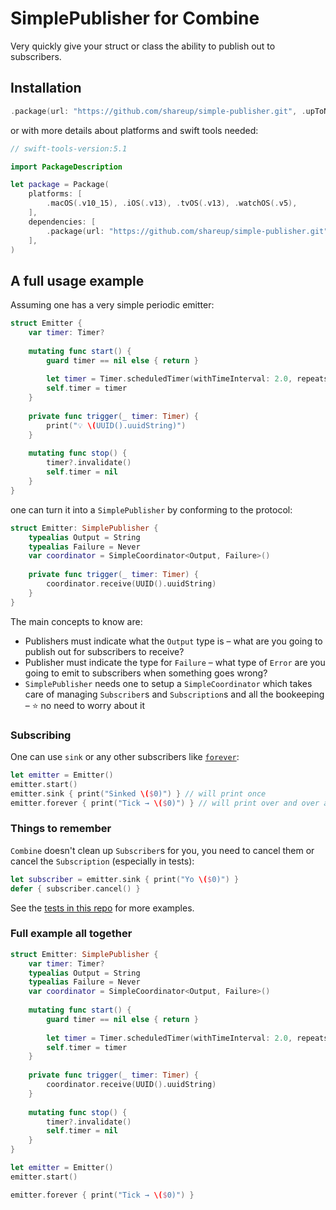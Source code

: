 # SimplePublisher for Combine

Very quickly give your struct or class the ability to publish out to subscribers.

## Installation

```swift
.package(url: "https://github.com/shareup/simple-publisher.git", .upToNextMajor(from: "1.0.0")),
```

or with more details about platforms and swift tools needed:

```swift
// swift-tools-version:5.1

import PackageDescription

let package = Package(
    platforms: [
        .macOS(.v10_15), .iOS(.v13), .tvOS(.v13), .watchOS(.v5),
    ],
    dependencies: [
        .package(url: "https://github.com/shareup/simple-publisher.git", .upToNextMajor(from: "1.0.0")),
    ],
)
```

## A full usage example

Assuming one has a very simple periodic emitter: 

```swift
struct Emitter {
    var timer: Timer?
    
    mutating func start() {
        guard timer == nil else { return }
        
        let timer = Timer.scheduledTimer(withTimeInterval: 2.0, repeats: true, block: trigger(_:))
        self.timer = timer
    }
    
    private func trigger(_ timer: Timer) {
        print("💡 \(UUID().uuidString)")
    }
    
    mutating func stop() {
        timer?.invalidate()
        self.timer = nil
    }
}
```

one can turn it into a `SimplePublisher` by conforming to the protocol:

```swift
struct Emitter: SimplePublisher {
    typealias Output = String
    typealias Failure = Never
    var coordinator = SimpleCoordinator<Output, Failure>()
    
    private func trigger(_ timer: Timer) {
        coordinator.receive(UUID().uuidString)
    }
}
```

The main concepts to know are:

* Publishers must indicate what the `Output` type is – what are you going to publish out for subscribers to receive?
* Publisher must indicate the type for `Failure` – what type of `Error` are you going to emit to subscribers when something goes wrong?
* `SimplePublisher` needs one to setup a `SimpleCoordinator` which takes care of managing `Subscriber`s and `Subscription`s and all the bookeeping – ⭐️ no need to worry about it

### Subscribing

One can use `sink` or any other subscribers like [`forever`](https://github.com/shareup/forever):

```swift
let emitter = Emitter()
emitter.start()
emitter.sink { print("Sinked \($0)") } // will print once
emitter.forever { print("Tick → \($0)") } // will print over and over assuming forever is setup as a dependency
```

### Things to remember

`Combine` doesn't clean up `Subscriber`s for you, you need to cancel them or cancel the `Subscription` (especially in tests):

```swift
let subscriber = emitter.sink { print("Yo \($0)") }
defer { subscriber.cancel() }
```

See the [tests in this repo](https://github.com/shareup/simple-publisher/blob/master/Tests/SimplePublisherTests/SimplePublisherTests.swift) for more examples.

### Full example all together

```swift
struct Emitter: SimplePublisher {
    var timer: Timer?
    typealias Output = String
    typealias Failure = Never
    var coordinator = SimpleCoordinator<Output, Failure>()
    
    mutating func start() {
        guard timer == nil else { return }
        
        let timer = Timer.scheduledTimer(withTimeInterval: 2.0, repeats: true, block: trigger(_:))
        self.timer = timer
    }
    
    private func trigger(_ timer: Timer) {
        coordinator.receive(UUID().uuidString)
    }
    
    mutating func stop() {
        timer?.invalidate()
        self.timer = nil
    }
}

let emitter = Emitter()
emitter.start()

emitter.forever { print("Tick → \($0)") }
```
